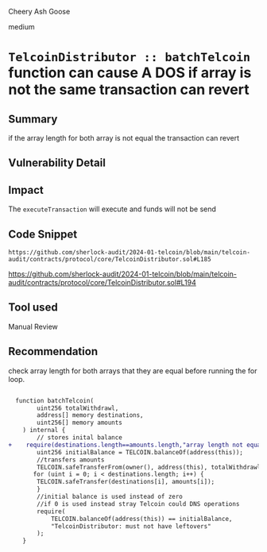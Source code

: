 Cheery Ash Goose

medium

# `TelcoinDistributor :: batchTelcoin ` function can cause A DOS if array is not the same transaction can revert

## Summary
if the array length for both array is not equal the transaction can revert

## Vulnerability Detail

## Impact
The `executeTransaction` will execute and funds will not be send

## Code Snippet
    https://github.com/sherlock-audit/2024-01-telcoin/blob/main/telcoin-audit/contracts/protocol/core/TelcoinDistributor.sol#L185


https://github.com/sherlock-audit/2024-01-telcoin/blob/main/telcoin-audit/contracts/protocol/core/TelcoinDistributor.sol#L194

## Tool used

Manual Review

## Recommendation

check array length for  both arrays that they are equal before running the for loop.
```diff

  function batchTelcoin(
        uint256 totalWithdrawl,
        address[] memory destinations,
        uint256[] memory amounts
    ) internal {
        // stores inital balance
+    require(destinations.length==amounts.length,"array length not equal")
        uint256 initialBalance = TELCOIN.balanceOf(address(this));
        //transfers amounts
        TELCOIN.safeTransferFrom(owner(), address(this), totalWithdrawl);
       for (uint i = 0; i < destinations.length; i++) {
        TELCOIN.safeTransfer(destinations[i], amounts[i]);
        }
        //initial balance is used instead of zero
        //if 0 is used instead stray Telcoin could DNS operations
        require(
            TELCOIN.balanceOf(address(this)) == initialBalance,
            "TelcoinDistributor: must not have leftovers"
        );
    }

```
